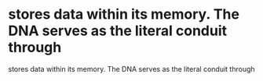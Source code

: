 # stores data within its memory. The DNA serves as the literal conduit through

stores data within its memory. The DNA serves as the literal conduit through
